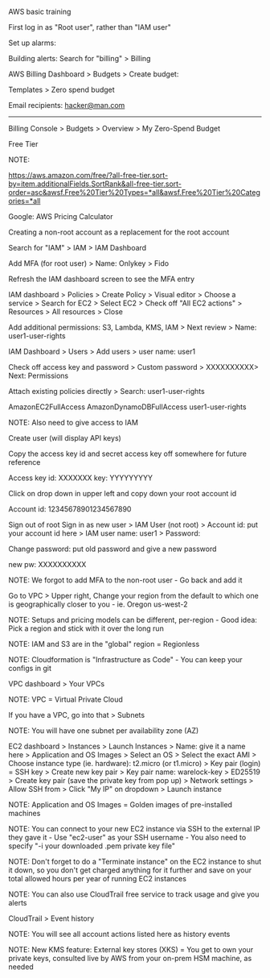 AWS basic training

First log in as "Root user", rather than "IAM user"

Set up alarms:

Building alerts: Search for "billing" > Billing

AWS Billing Dashboard > Budgets > Create budget:

Templates > Zero spend budget

Email recipients: hacker@man.com

---------

Billing Console > Budgets > Overview > My Zero-Spend Budget

Free Tier

NOTE: 

https://aws.amazon.com/free/?all-free-tier.sort-by=item.additionalFields.SortRank&all-free-tier.sort-order=asc&awsf.Free%20Tier%20Types=*all&awsf.Free%20Tier%20Categories=*all

Google: AWS Pricing Calculator

Creating a non-root account as a replacement for the root account

Search for "IAM" > IAM > IAM Dashboard

Add MFA (for root user) > Name: Onlykey > Fido

Refresh the IAM dashboard screen to see the MFA entry

IAM dashboard > Policies > Create Policy > Visual editor > Choose a service > Search for EC2 > Select EC2 > Check off "All EC2 actions" > Resources > All resources > Close

Add additional permissions: S3, Lambda, KMS, IAM > Next review > Name: user1-user-rights

IAM Dashboard > Users > Add users > user name: user1

Check off access key and password > Custom password > XXXXXXXXXX> Next: Permissions

Attach existing policies directly > Search: user1-user-rights

AmazonEC2FullAccess
AmazonDynamoDBFullAccess 
user1-user-rights

NOTE: Also need to give access to IAM

Create user (will display API keys)

Copy the access key id and secret access key off somewhere for future reference

Access key id: XXXXXXX
key: YYYYYYYYY

Click on drop down in upper left and copy down your root account id

Account id: 12345678901234567890

Sign out of root
Sign in as new user > IAM User (not root) > Account id: put your account id here > IAM user name: user1 > Password: 

Change password: put old password and give a new password

new pw: XXXXXXXXXX

NOTE: We forgot to add MFA to the non-root user - Go back and add it

Go to VPC > Upper right, Change your region from the default to which one is geographically closer to you - ie. Oregon us-west-2

NOTE: Setups and pricing models can be different, per-region - Good idea: Pick a region and stick with it over the long run

NOTE: IAM and S3 are in the "global" region = Regionless

NOTE: Cloudformation is "Infrastructure as Code" - You can keep your configs in git

VPC dashboard > Your VPCs

NOTE: VPC = Virtual Private Cloud

If you have a VPC, go into that > Subnets

NOTE: You will have one subnet per availability zone (AZ)

EC2 dashboard > Instances > Launch Instances > Name: give it a name here > Application and OS Images > Select an OS > Select the exact AMI > Choose instance type (ie. hardware): t2.micro (or t1.micro) > Key pair (login) = SSH key > Create new key pair > Key pair name: warelock-key > ED25519 > Create key pair (save the private key from pop up) > Network settings > Allow SSH from > Click "My IP" on dropdown > Launch instance

NOTE: Application and OS Images = Golden images of pre-installed machines

NOTE: You can connect to your new EC2 instance via SSH to the external IP they gave it - Use "ec2-user" as your SSH username - You also need to specify "-i your downloaded .pem private key file"

NOTE: Don't forget to do a "Terminate instance" on the EC2 instance to shut it down, so you don't get charged anything for it further and save on your total allowed hours per year of running EC2 instances

NOTE: You can also use CloudTrail free service to track usage and give you alerts

CloudTrail > Event history

NOTE: You will see all account actions listed here as history events

NOTE: New KMS feature: External key stores (XKS) = You get to own your private keys, consulted live by AWS from your on-prem HSM machine, as needed
